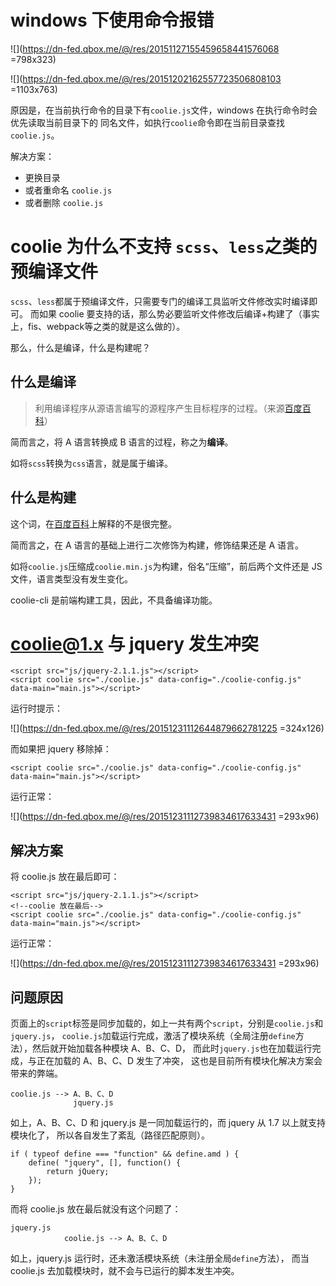 # windows 下使用命令报错

![](https://dn-fed.qbox.me/@/res/20151127155459658441576068 =798x323)

![](https://dn-fed.qbox.me/@/res/20151202162557723506808103 =1103x763)

原因是，在当前执行命令的目录下有`coolie.js`文件，windows 在执行命令时会优先读取当前目录下的
同名文件，如执行`coolie`命令即在当前目录查找`coolie.js`。

解决方案：

- 更换目录
- 或者重命名 `coolie.js`
- 或者删除 `coolie.js`



# coolie 为什么不支持 `scss`、`less`之类的预编译文件
`scss`、`less`都属于预编译文件，只需要专门的编译工具监听文件修改实时编译即可。
而如果 coolie 要支持的话，那么势必要监听文件修改后编译+构建了（事实上，fis、webpack等之类的就是这么做的）。

那么，什么是编译，什么是构建呢？

## 什么是编译
> 利用编译程序从源语言编写的源程序产生目标程序的过程。（来源[百度百科](http://baike.baidu.com/view/69568.htm)）

简而言之，将 A 语言转换成 B 语言的过程，称之为**编译**。

如将`scss`转换为`css`语言，就是属于编译。


## 什么是构建
这个词，在[百度百科](http://baike.baidu.com/view/2067054.htm)上解释的不是很完整。

简而言之，在 A 语言的基础上进行二次修饰为构建，修饰结果还是 A 语言。

如将`coolie.js`压缩成`coolie.min.js`为构建，俗名“压缩”，前后两个文件还是 JS 文件，语言类型没有发生变化。

coolie-cli 是前端构建工具，因此，不具备编译功能。



# coolie@1.x 与 jquery 发生冲突
```
<script src="js/jquery-2.1.1.js"></script>
<script coolie src="./coolie.js" data-config="./coolie-config.js" data-main="main.js"></script>
```

运行时提示：

![](https://dn-fed.qbox.me/@/res/20151231112644879662781225 =324x126)

而如果把 jquery 移除掉：

```
<script coolie src="./coolie.js" data-config="./coolie-config.js" data-main="main.js"></script>
```

运行正常：

![](https://dn-fed.qbox.me/@/res/20151231112739834617633431 =293x96)

## 解决方案
将 coolie.js 放在最后即可：
```
<script src="js/jquery-2.1.1.js"></script>
<!--coolie 放在最后-->
<script coolie src="./coolie.js" data-config="./coolie-config.js" data-main="main.js"></script>
```

运行正常：

![](https://dn-fed.qbox.me/@/res/20151231112739834617633431 =293x96)


## 问题原因
页面上的`script`标签是同步加载的，如上一共有两个`script`，分别是`coolie.js`和`jquery.js`，
`coolie.js`加载运行完成，激活了模块系统（全局注册`define`方法），然后就开始加载各种模块 A、B、C、D，
而此时`jquery.js`也在加载运行完成，与正在加载的 A、B、C、D 发生了冲突，
这也是目前所有模块化解决方案会带来的弊端。

```
coolie.js --> A、B、C、D
              jquery.js
```

如上，A、B、C、D 和 jquery.js 是一同加载运行的，而 jquery 从 1.7 以上就支持模块化了，
所以各自发生了紊乱（路径匹配原则）。

```
if ( typeof define === "function" && define.amd ) {
	define( "jquery", [], function() {
		return jQuery;
	});
}
```

而将 coolie.js 放在最后就没有这个问题了：
```
jquery.js
            coolie.js --> A、B、C、D
```

如上，jquery.js 运行时，还未激活模块系统（未注册全局`define`方法），
而当 coolie.js 去加载模块时，就不会与已运行的脚本发生冲突。

